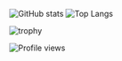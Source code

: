 ![GitHub stats](https://github-readme-stats.vercel.app/api?username=Kuvaev-dev&show_icons=true&theme=dark&hide_border=true)             ![Top Langs](https://github-readme-stats.vercel.app/api/top-langs/?username=Kuvaev-dev&theme=dark&hide_border=true)

![trophy](https://github-profile-trophy.vercel.app/?username=Kuvaev-dev&no-frame=true&no-bg=true&theme=juicyfresh)

![Profile views](https://gpvc.arturio.dev/Kuvaev-dev)
